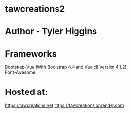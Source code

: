 # tawcreations2

# Author - Tyler Higgins

# Frameworks
Bootstrap-Vue (With Bootstrap 4.4 and Vue cli Version 4.1.2)  
Font-Awesome

# Hosted at:
https://tawcreations.net
https://tawcreations.onrender.com



